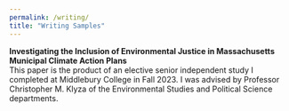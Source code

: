 ```yaml
---
permalink: /writing/
title: "Writing Samples"
---
```


**Investigating the Inclusion of Environmental Justice in Massachusetts Municipal Climate Action Plans**   
This paper is the product of an elective senior independent study I completed at Middlebury College in Fall 2023. I was advised by Professor Christopher M. Klyza of the Environmental Studies and Political Science departments. 

<object data="https://andya17.github.io/_pages/pdfs/ENVS700_Final_Report.pdf" type="application/pdf" width="100%" height="100%"></object>